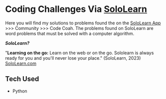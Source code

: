 # Coding Challenges Via [SoloLearn](https://www.sololearn.com)
Here you will find my solutions to problems found the on the [SoloLearn App](https://apps.apple.com/us/app/sololearn-learn-to-code-apps/id1210079064) >>> Community >>> Code Coah. The problems found on SoloLearn are word problems that must be solved with a computer algorithm. 

***SoloLearn?***

"**Learning on the go:**  Learn on the web or on the go. Sololearn is always ready for you and you'll never lose your place." (SoloLearn, 2023) [SoloLearn.com](https://www.sololearn.com)

## Tech Used
- Python